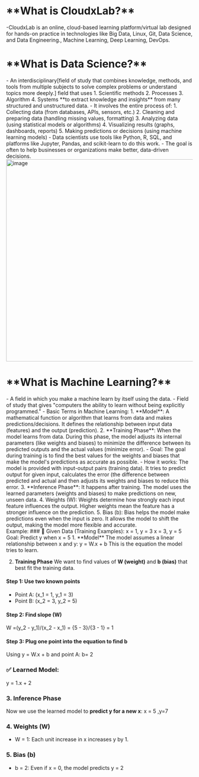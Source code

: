 <h1>**What is CloudxLab?**</h1>
-CloudxLab is an online, cloud-based learning platform/virtual lab designed for hands-on practice in technologies 
 like Big Data, Linux, Git, Data Science, and Data Engineering., Machine Learning, Deep Learning, DevOps.

 <h1>**What is Data Science?**</h1>
 - An interdisciplinary[field of study that combines knowledge, methods, and tools from multiple subjects to solve complex problems or understand topics more deeply.] field that uses 
   1. Scientific methods
   2. Processes
   3. Algorithm
   4. Systems
   **to extract knowledge and insights** from many structured and unstructured data.
 - It involves the entire process of:
   1. Collecting data (from databases, APIs, sensors, etc.)
   2. Cleaning and preparing data (handling missing values, formatting)
   3. Analyzing data (using statistical models or algorithms)
   4. Visualizing results (graphs, dashboards, reports)
   5. Making predictions or decisions (using machine learning models)
- Data scientists use tools like Python, R, SQL, and platforms like Jupyter, Pandas, and scikit-learn to do this work.
- The goal is often to help businesses or organizations make better, data-driven decisions.

 <img width="586" height="545" alt="image" src="https://github.com/user-attachments/assets/e9a7ccdc-670a-4e70-94ba-a056237ac753" />

 
 <h1>**What is Machine Learning?**</h1>
 - A field in which you make a machine learn by itself using the data.
 - Field of study that gives "computers the ability to learn without being explicitly programmed."
- Basic Terms in Machine Learning:
1. **Model**: A mathematical function or algorithm that learns from data and makes predictions/decisions. It defines the relationship between input data (features) and the output (prediction).
2. **Training Phase**: When the model learns from data. During this phase, the model adjusts its internal parameters (like weights and biases) to minimize the difference between its predicted outputs and the actual values (minimize error).
     - Goal: The goal during training is to find the best values for the weights and biases that make the model's predictions as accurate as possible.
     - How it works: The model is provided with input-output pairs (training data). It tries to predict output for given input, calculates the error (the difference between predicted and actual and then adjusts its weights and biases to reduce this error.
3. **Inference Phase**: It happens after training. The model uses the learned parameters (weights and biases) to make predictions on new, unseen data.
4. Weights (W): Weights determine how strongly each input feature influences the output. Higher weights mean the feature has a stronger influence on the prediction.
5. Bias (b): Bias helps the model make predictions even when the input is zero. It allows the model to shift the output, making the model more flexible and accurate.
<br>
Example:
### 🔢 Given Data (Training Examples):
 x = 1, y = 3
 x = 3, y = 5
 Goal: Predict y when x = 5
1. **Model**
The model assumes a linear relationship between x and y:
y = W.x + b
This is the equation the model tries to learn.

2. **Training Phase**
We want to find values of **W (weight)** and **b (bias)** that best fit the training data.
#### Step 1: Use two known points
* Point A: (x_1 = 1, y_1 = 3)
* Point B: (x_2 = 3, y_2 = 5)
#### Step 2: Find **slope (W)**
W =(y_2 - y_1)/(x_2 - x_1) = {5 - 3}/{3 - 1} = 1
#### Step 3: Plug one point into the equation to find **b**
Using y = W.x + b and point A:
b= 2
### ✅ Learned Model:
y = 1.x + 2
### 3. **Inference Phase**
Now we use the learned model to **predict y for a new x**:
x = 5 ,y=7
### 4. **Weights (W)**
* W = 1: Each unit increase in x increases y by 1.
### 5. **Bias (b)**
* b = 2: Even if x = 0, the model predicts y = 2

 
